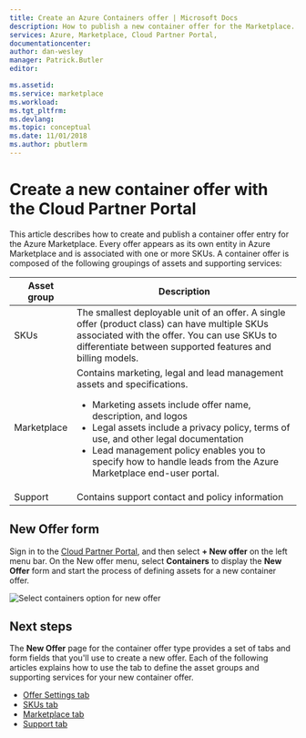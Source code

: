 ```yaml
---
title: Create an Azure Containers offer | Microsoft Docs
description: How to publish a new container offer for the Marketplace..
services: Azure, Marketplace, Cloud Partner Portal, 
documentationcenter:
author: dan-wesley
manager: Patrick.Butler  
editor:

ms.assetid: 
ms.service: marketplace
ms.workload: 
ms.tgt_pltfrm: 
ms.devlang: 
ms.topic: conceptual
ms.date: 11/01/2018
ms.author: pbutlerm
---
```



# Create a new container offer with the Cloud Partner Portal

This article describes how to create and publish a container offer entry for the Azure Marketplace. Every offer appears as its own entity in Azure Marketplace and is associated with one or more SKUs.  A container offer is composed of the following groupings of assets and supporting services:

|  **Asset group**   |  **Description**  |
|  ---------------   |  ---------------  |
|    SKUs            |  The smallest deployable unit of an offer. A single offer (product class) can have multiple SKUs associated with the offer. You can use SKUs to differentiate between supported features and billing models. |
|  Marketplace       | Contains marketing, legal and lead management assets and specifications.  <ul><li> Marketing assets include offer name, description, and logos</li> <li> Legal assets include a privacy policy, terms of use, and other legal documentation</li>  <li> Lead management policy enables you to specify how to handle leads from the Azure Marketplace end-user portal.</li> </ul> |
| Support            | Contains support contact and policy information |


## New Offer form 

Sign in to the [Cloud Partner Portal](https://cloudpartner.azure.com/), and then select **+ New offer** on the left menu bar. On the New offer menu, select **Containers** to display the **New Offer** form and start the process of defining assets for a new container offer.

![Select containers option for new offer](./media/azure-container-offer.png)

## Next steps

The **New Offer** page for the container offer type provides a set of tabs and form fields that you'll use to create a new offer. Each of the following articles explains how to use the tab to define the asset groups and supporting services for your new container offer.

- [Offer Settings tab](./cpp-offer-settings-tab.md)
- [SKUs tab](./cpp-skus-tab.md)
- [Marketplace tab](./cpp-marketplace-tab.md)
- [Support tab](./cpp-support-tab.md)
